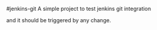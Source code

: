 #jenkins-git
A simple project to test jenkins git integration

and it should be triggered by any change.
